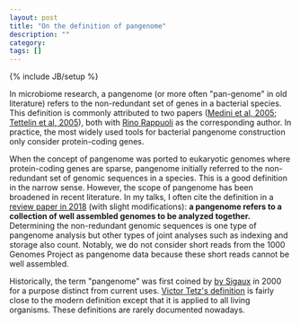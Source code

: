 ```yaml
---
layout: post
title: "On the definition of pangenome"
description: ""
category: 
tags: []
---
```

{% include JB/setup %}

In microbiome research, a pangenome (or more often "pan-genome" in old
literature) refers to the non-redundant set of genes in a bacterial species.
This definition is commonly attributed to two papers ([Medini et al,
2005][origin1]; [Tettelin et al, 2005][origin2]), both with [Rino Rappuoli][rr]
as the corresponding author. In practice, the most widely used tools for
bacterial pangenome construction only consider protein-coding genes.

When the concept of pangenome was ported to eukaryotic genomes where
protein-coding genes are sparse, pangenome initially referred to the
non-redundant set of genomic sequences in a species. This is a good definition
in the narrow sense. However, the scope of pangenome has been broadened in
recent literature. In my talks, I often cite the definition in a [review paper
in 2018][comp-review] (with slight modifications): **a pangenome refers to a
collection of well assembled genomes to be analyzed together.** Determining the
non-redundant genomic sequences is one type of pangenome analysis but other
types of joint analyses such as indexing and storage also count. Notably, we do
not consider short reads from the 1000 Genomes Project as pangenome data
because these short reads cannot be well assembled.

Historically, the term "pangenome" was first coined by [by Sigaux][first] in
2000 for a purpose distinct from current uses. [Victor Tetz's
definition][origin0] is fairly close to the modern definition except that it is
applied to all living organisms. These definitions are rarely documented
nowadays.

[comp-review]: https://pubmed.ncbi.nlm.nih.gov/27769991/
[first]: https://pubmed.ncbi.nlm.nih.gov/11261250/
[origin1]: https://pubmed.ncbi.nlm.nih.gov/16185861/
[origin2]: https://pubmed.ncbi.nlm.nih.gov/16172379/
[rr]: https://en.wikipedia.org/wiki/Rino_Rappuoli
[pm-search]: https://pubmed.ncbi.nlm.nih.gov/?term=%22pangenome%22+OR+%22pan-genome%22%5Btiab%5D&filter=years.1982-2005
[origin0]: https://pubmed.ncbi.nlm.nih.gov/15990697/
